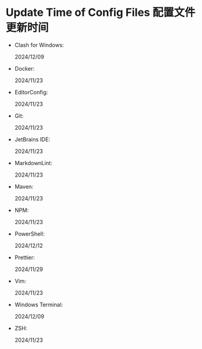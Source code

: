 # Update Time of Config Files 配置文件更新时间

- Clash for Windows:

  2024/12/09

- Docker:

  2024/11/23

- EditorConfig:

  2024/11/23

- Git:

  2024/11/23

- JetBrains IDE:

  2024/11/23

- MarkdownLint:

  2024/11/23

- Maven:

  2024/11/23

- NPM:

  2024/11/23

- PowerShell:

  2024/12/12

- Prettier:

  2024/11/29

- Vim:

  2024/11/23

- Windows Terminal:

  2024/12/09

- ZSH:

  2024/11/23
